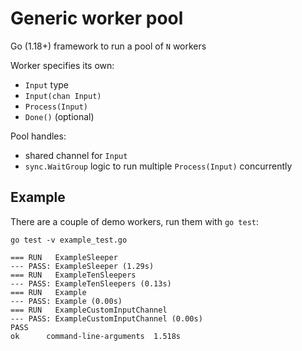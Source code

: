 # Generic worker pool

Go (1.18+) framework to run a pool of `N` workers

Worker specifies its own:
* `Input` type
* `Input(chan Input)`
* `Process(Input)`
* `Done()` (optional)

Pool handles:
* shared channel for `Input`
* `sync.WaitGroup` logic to run multiple `Process(Input)` concurrently

## Example
There are a couple of demo workers, run them with `go test`:
```
go test -v example_test.go
```
```
=== RUN   ExampleSleeper
--- PASS: ExampleSleeper (1.29s)
=== RUN   ExampleTenSleepers
--- PASS: ExampleTenSleepers (0.13s)
=== RUN   Example
--- PASS: Example (0.00s)
=== RUN   ExampleCustomInputChannel
--- PASS: ExampleCustomInputChannel (0.00s)
PASS
ok  	command-line-arguments	1.518s
```
